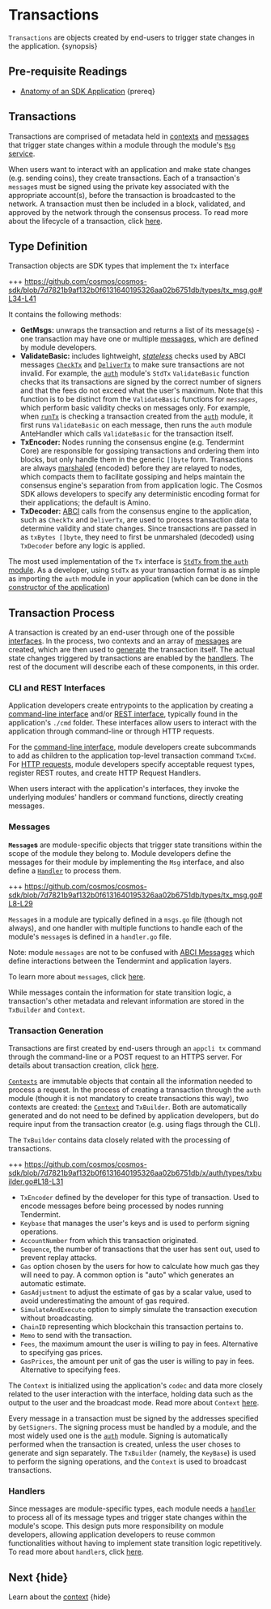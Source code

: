 <!--
order: 2
-->

# Transactions

`Transactions` are objects created by end-users to trigger state changes in the application. {synopsis}

## Pre-requisite Readings

* [Anatomy of an SDK Application](../basics/app-anatomy.md) {prereq}

## Transactions

Transactions are comprised of metadata held in [contexts](./context.md) and [messages](../building-modules/messages-and-queries.md) that trigger state changes within a module through the module's [`Msg` service](../building-modules/msg-services.md).

When users want to interact with an application and make state changes (e.g. sending coins), they create transactions. Each of a transaction's `message`s must be signed using the private key associated with the appropriate account(s), before the transaction is broadcasted to the network. A transaction must then be included in a block, validated, and approved by the network through the consensus process. To read more about the lifecycle of a transaction, click [here](../basics/tx-lifecycle.md).

## Type Definition

Transaction objects are SDK types that implement the `Tx` interface

+++ https://github.com/cosmos/cosmos-sdk/blob/7d7821b9af132b0f6131640195326aa02b6751db/types/tx_msg.go#L34-L41

It contains the following methods:

* **GetMsgs:** unwraps the transaction and returns a list of its message(s) - one transaction may have one or multiple [messages](../building-modules/messages-and-queries.md#messages), which are defined by module developers.
* **ValidateBasic:** includes lightweight, [*stateless*](../basics/tx-lifecycle.md#types-of-checks) checks used by ABCI messages [`CheckTx`](./baseapp.md#checktx) and [`DeliverTx`](./baseapp.md#delivertx) to make sure transactions are not invalid. For example, the [`auth`](https://github.com/cosmos/cosmos-sdk/tree/master/x/auth) module's `StdTx` `ValidateBasic` function checks that its transactions are signed by the correct number of signers and that the fees do not exceed what the user's maximum. Note that this function is to be distinct from the `ValidateBasic` functions for *`messages`*, which perform basic validity checks on messages only. For example, when [`runTx`](./baseapp.md#runtx) is checking a transaction created from the [`auth`](https://github.com/cosmos/cosmos-sdk/tree/master/x/auth/spec) module, it first runs `ValidateBasic` on each message, then runs the `auth` module AnteHandler which calls `ValidateBasic` for the transaction itself.
* **TxEncoder:** Nodes running the consensus engine (e.g. Tendermint Core) are responsible for gossiping transactions and ordering them into blocks, but only handle them in the generic `[]byte` form. Transactions are always [marshaled](./encoding.md) (encoded) before they are relayed to nodes, which compacts them to facilitate gossiping and helps maintain the consensus engine's separation from from application logic. The Cosmos SDK allows developers to specify any deterministic encoding format for their applications; the default is Amino.
* **TxDecoder:** [ABCI](https://tendermint.com/docs/spec/abci/) calls from the consensus engine to the application, such as `CheckTx` and `DeliverTx`, are used to process transaction data to determine validity and state changes. Since transactions are passed in as `txBytes []byte`, they need to first be unmarshaled (decoded) using `TxDecoder` before any logic is applied.

The most used implementation of the `Tx` interface is  [`StdTx` from the `auth` module](https://github.com/cosmos/cosmos-sdk/blob/master/x/auth/types/stdtx.go). As a developer, using `StdTx` as your transaction format is as simple as importing the `auth` module in your application (which can be done in the [constructor of the application](../basics/app-anatomy.md#constructor-function)) 

## Transaction Process

A transaction is created by an end-user through one of the possible [interfaces](#interfaces). In the process, two contexts and an array of [messages](#messages) are created, which are then used to [generate](#transaction-generation) the transaction itself. The actual state changes triggered by transactions are enabled by the [handlers](#handlers). The rest of the document will describe each of these components, in this order.

### CLI and REST Interfaces

Application developers create entrypoints to the application by creating a [command-line interface](../interfaces/cli.md) and/or [REST interface](../interfaces/rest.md), typically found in the application's `./cmd` folder. These interfaces allow users to interact with the application through command-line or through HTTP requests.

For the [command-line interface](../building-modules/module-interfaces.md#cli), module developers create subcommands to add as children to the application top-level transaction command `TxCmd`. For [HTTP requests](../building-modules/module-interfaces.md#legacy-rest), module developers specify acceptable request types, register REST routes, and create HTTP Request Handlers.

When users interact with the application's interfaces, they invoke the underlying modules' handlers or command functions, directly creating messages.

### Messages

**`Message`s** are module-specific objects that trigger state transitions within the scope of the module they belong to. Module developers define the messages for their module by implementing the `Msg` interface, and also define a [`Handler`](../building-modules/msg-services.md#handler-type) to process them.

+++ https://github.com/cosmos/cosmos-sdk/blob/7d7821b9af132b0f6131640195326aa02b6751db/types/tx_msg.go#L8-L29

`Message`s in a module are typically defined in a `msgs.go` file (though not always), and one handler with multiple functions to handle each of the module's `message`s is defined in a `handler.go` file.

Note: module `messages` are not to be confused with [ABCI Messages](https://tendermint.com/docs/spec/abci/abci.html#messages) which define interactions between the Tendermint and application layers.

To learn more about `message`s, click [here](../building-modules/messages-and-queries.md#messages).

While messages contain the information for state transition logic, a transaction's other metadata and relevant information are stored in the `TxBuilder` and `Context`.

### Transaction Generation

Transactions are first created by end-users through an `appcli tx` command through the command-line or a POST request to an HTTPS server. For details about transaction creation, click [here](../basics/tx-lifecycle.md#transaction-creation).

[`Contexts`](https://godoc.org/context) are immutable objects that contain all the information needed to process a request. In the process of creating a transaction through the `auth` module (though it is not mandatory to create transactions this way), two contexts are created: the [`Context`](../interfaces/query-lifecycle.md#context) and `TxBuilder`. Both are automatically generated and do not need to be defined by application developers, but do require input from the transaction creator (e.g. using flags through the CLI).

The `TxBuilder` contains data closely related with the processing of transactions.

+++ https://github.com/cosmos/cosmos-sdk/blob/7d7821b9af132b0f6131640195326aa02b6751db/x/auth/types/txbuilder.go#L18-L31

* `TxEncoder` defined by the developer for this type of transaction. Used to encode messages before being processed by nodes running Tendermint.
* `Keybase` that manages the user's keys and is used to perform signing operations.
* `AccountNumber` from which this transaction originated.
* `Sequence`, the number of transactions that the user has sent out, used to prevent replay attacks.
* `Gas` option chosen by the users for how to calculate how much gas they will need to pay. A common option is "auto" which generates an automatic estimate.
* `GasAdjustment` to adjust the estimate of gas by a scalar value, used to avoid underestimating the amount of gas required.
* `SimulateAndExecute` option to simply simulate the transaction execution without broadcasting.
* `ChainID` representing which blockchain this transaction pertains to.
* `Memo` to send with the transaction.
* `Fees`, the maximum amount the user is willing to pay in fees. Alternative to specifying gas prices.
* `GasPrices`, the amount per unit of gas the user is willing to pay in fees. Alternative to specifying fees.

The `Context` is initialized using the application's `codec` and data more closely related to the user interaction with the interface, holding data such as the output to the user and the broadcast mode. Read more about `Context` [here](../interfaces/query-lifecycle.md#context).

Every message in a transaction must be signed by the addresses specified by `GetSigners`. The signing process must be handled by a module, and the most widely used one is the [`auth`](https://github.com/cosmos/cosmos-sdk/tree/master/x/auth/spec) module. Signing is automatically performed when the transaction is created, unless the user choses to generate and sign separately. The `TxBuilder` (namely, the `KeyBase`) is used to perform the signing operations, and the `Context` is used to broadcast transactions.

### Handlers

Since messages are module-specific types, each module needs a [`handler`](../building-modules/msg-services.md#handler-type) to process all of its message types and trigger state changes within the module's scope. This design puts more responsibility on module developers, allowing application developers to reuse common functionalities without having to implement state transition logic repetitively. To read more about `handler`s, click [here](../building-modules/msg-services.md#handler-type).

## Next {hide}

Learn about the [context](./context.md) {hide}

